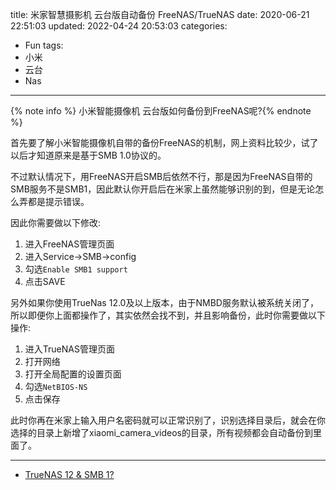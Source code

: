 title: 米家智慧摄影机 云台版自动备份 FreeNAS/TrueNAS
date: 2020-06-21 22:51:03
updated: 2022-04-24 20:53:03
categories:
- Fun
tags:
- 小米
- 云台
- Nas

---

{% note info %} 小米智能摄像机 云台版如何备份到FreeNAS呢?{% endnote %}

<!-- more -->

首先要了解小米智能摄像机自带的备份FreeNAS的机制，网上资料比较少，试了以后才知道原来是基于SMB 1.0协议的。

不过默认情况下，用FreeNAS开启SMB后依然不行，那是因为FreeNAS自带的SMB服务不是SMB1，因此默认你开启后在米家上虽然能够识别的到，但是无论怎么弄都是提示错误。

因此你需要做以下修改:

1. 进入FreeNAS管理页面
2. 进入Service->SMB->config
3. 勾选`Enable SMB1 support`
4. 点击SAVE

另外如果你使用TrueNas 12.0及以上版本，由于NMBD服务默认被系统关闭了，所以即便你上面都操作了，其实依然会找不到，并且影响备份，此时你需要做以下操作:

1. 进入TrueNAS管理页面
2. 打开网络
3. 打开全局配置的设置页面
4. 勾选`NetBIOS-NS`
4. 点击保存

此时你再在米家上输入用户名密码就可以正常识别了，识别选择目录后，就会在你选择的目录上新增了xiaomi_camera_videos的目录，所有视频都会自动备份到里面了。

---

- [TrueNAS 12 & SMB 1?](https://www.truenas.com/community/threads/truenas-12-smb-1.88159/)
